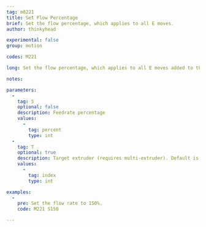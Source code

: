 ```yaml
---
tag: m0221
title: Set Flow Percentage
brief: Set the flow percentage, which applies to all E moves.
author: thinkyhead

experimental: false
group: motion

codes: M221

long: Set the flow percentage, which applies to all E moves added to the planner.

notes:

parameters:
  -
    tag: S
    optional: false
    description: Feedrate percentage
    values:
      -
        tag: percent
        type: int
  -
    tag: T
    optional: true
    description: Target extruder (requires multi-extruder). Default is the active extruder.
    values:
      -
        tag: index
        type: int

examples:
  -
    pre: Set the flow rate to 150%.
    code: M221 S150

---
```


